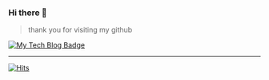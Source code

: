 ### Hi there 👋
> thank you for visiting my github


[![My Tech Blog Badge](http://img.shields.io/badge/-My%20Tech%20blog-black?style=flat-square&logo=github&link=https://kinetic27.github.io/)](https://enjoydevelop.tistory.com//) 

___



[![Hits](https://hits.seeyoufarm.com/api/count/incr/badge.svg?url=https%3A%2F%2Fgithub.com%2Fminsungbyun%2Fhit-counter&count_bg=%238541C4&title_bg=%23555555&icon=&icon_color=%23E7E7E7&title=hits&edge_flat=false)](https://github.com/minsungbyun)
<!--
**minsungbyun/minsungbyun** is a ✨ _special_ ✨ repository because its `README.md` (this file) appears on your GitHub profile.

Here are some ideas to get you started:

- 🔭 I’m currently working on ...
- 🌱 I’m currently learning ...
- 👯 I’m looking to collaborate on ...
- 🤔 I’m looking for help with ...
- 💬 Ask me about ...
- 📫 How to reach me: ...
- 😄 Pronouns: ...
- ⚡ Fun fact: ...
-->
